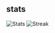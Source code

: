 

## stats

![Stats](https://github-readme-stats.vercel.app/api?username=cedricaf&theme=dark&show_icons=true&hide_border=true&count_private=true) ![Streak](https://github-readme-streak-stats.herokuapp.com/?user=cedricaf&theme=dark&hide_border=true)
